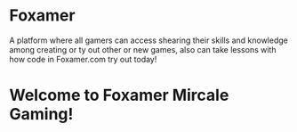 # Foxamer
A platform where all gamers can access shearing their skills and knowledge among creating or ty out other or new games, also can take lessons with how code in Foxamer.com try out today! 
# Welcome to Foxamer Mircale Gaming!
